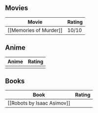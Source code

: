 ## Movies
| Movie                  | Rating |
| ---------------------- | ------ |
| [[Memories of Murder]] | 10/10  |

## Anime

| Anime | Rating |
| ----- | ------ |
|       |        |


## Books
| Book                                    | Rating |
| --------------------------------------- | ------ |
| [[Robots by Isaac Asimov]]              |        |
